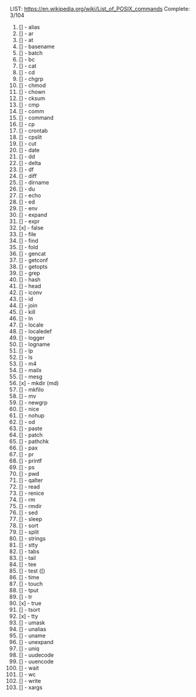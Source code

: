 LIST: https://en.wikipedia.org/wiki/List_of_POSIX_commands
Complete: 3/104

1. [] - alias
2. [] - ar
4. [] - at
5. [] - basename
6. [] - batch
7. [] - bc
10. [] - cat
11. [] - cd
12. [] - chgrp
13. [] - chmod
14. [] - chown
15. [] - cksum
16. [] - cmp
17. [] - comm
18. [] - command
20. [] - cp
21. [] - crontab
22. [] - cpslit
23. [] - cut
24. [] - date
25. [] - dd
26. [] - delta
27. [] - df
28. [] - diff
29. [] - dirname
30. [] - du
31. [] - echo
32. [] - ed
33. [] - env
34. [] - expand
35. [] - expr
36. [x] - false
37. [] - file
38. [] - find
39. [] - fold
40. [] - gencat
41. [] - getconf
42. [] - getopts
43. [] - grep
44. [] - hash
45. [] - head
46. [] - iconv
47. [] - id
48. [] - join
49. [] - kill
50. [] - ln
51. [] - locale
52. [] - localedef
53. [] - logger
54. [] - logname
55. [] - lp
56. [] - ls
57. [] - m4
58. [] - mailx
59. [] - mesg
60. [x] - mkdir (md)
61. [] - mkfilo
62. [] - mv
63. [] - newgrp
64. [] - nice
65. [] - nohup
66. [] - od
67. [] - paste
68. [] - patch
69. [] - pathchk
70. [] - pax
71. [] - pr
72. [] - printf
73. [] - ps
74. [] - pwd
75. [] - qalter
76. [] - read
77. [] - renice
78. [] - rm
79. [] - rmdir
80. [] - sed
81. [] - sleep
82. [] - sort
83. [] - split
84. [] - strings
85. [] - stty
86. [] - tabs
87. [] - tail
88. [] - tee
89. [] - test ([)
90. [] - time
91. [] - touch
92. [] - tput
93. [] - tr
94. [x] - true
95. [] - tsort
96. [x] - tty
97. [] - umask
98. [] - unalias
99. [] - uname
100. [] - unexpand
101. [] - uniq
102. [] - uudecode
103. [] - uuencode
104. [] - wait
105. [] - wc
106. [] - write
107. [] - xargs